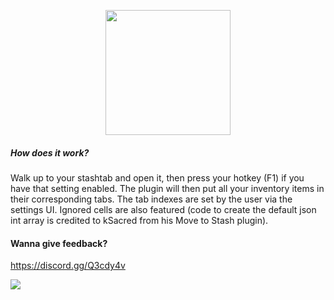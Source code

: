 <p align="center"> 
<img src="http://overseer.co/Stashie/logo.png" width="200" class="logo">
</p>

##### How does it work?
Walk up to your stashtab and open it, then press your hotkey (F1) if you have that setting enabled. The plugin will then put all your inventory items in their corresponding tabs. The tab indexes are set by the user via the settings UI. Ignored cells are also featured (code to create the default json int array is credited to kSacred from his Move to Stash plugin).

#### Wanna give feedback?
https://discord.gg/Q3cdy4v

![](http://overseer.co/Stashie/Stashie.gif)
